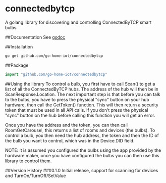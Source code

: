 # connectedbytcp
A golang library for discovering and controlling ConnectedByTCP smart bulbs

##Documentation
See [godoc](https://godoc.org/github.com/go-home-iot/connectedbytcp)

##Installation
```bash
go get github.com/go-home-iot/connectedbytcp
```

##Package
```go
import "github.com/go-home-iot/connectedbytcp"
```

##Using the library
To control a bulb, you first have to call Scan() to get a list of all the ConnectedByTCP hubs.  The address of the hub will then be in ScanResponse.Location.  The next important step is that before you can talk to the bulbs, you have to press the physical "sync" button on your hub hardware, then call the GetToken() function.  This will then return a security token that must be used in all API calls.  If you don't press the physical "sync" button on the hub before calling this function you will get an error.

Once you have the address and the token, you can then call RoomGetCarousel, this returns a list of rooms and devices (the bulbs).  To control a bulb, you then need the hub address, the token and then the ID of the bulb you want to control, which was in the Device.DID field.

NOTE: it is assumed you configured the bulbs using the app provided by the hardware maker, once you have configured the bulbs you can then use this library to control them.

##Version History
###0.1.0
Initial release, support for scanning for devices and TurnOn/TurnOff/SetValue

